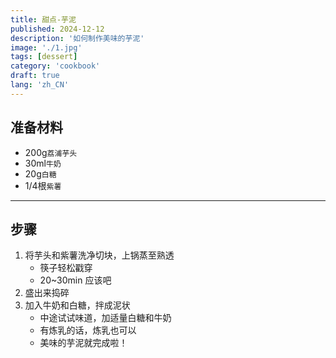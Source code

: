 ```yaml
---
title: 甜点-芋泥
published: 2024-12-12
description: '如何制作美味的芋泥'
image: './1.jpg'
tags: [dessert]
category: 'cookbook'
draft: true
lang: 'zh_CN'
---
```


## 准备材料  
- 200g`荔浦芋头`   
- 30ml`牛奶`  
- 20g`白糖`  
- 1/4根`紫薯`  

***********

## 步骤  
1. 将芋头和紫薯洗净切块，上锅蒸至熟透  
    - 筷子轻松戳穿  
    - 20~30min 应该吧  
2. 盛出来捣碎  
3. 加入牛奶和白糖，拌成泥状  
    - 中途试试味道，加适量白糖和牛奶  
    - 有炼乳的话，炼乳也可以  
    - 美味的芋泥就完成啦！  
